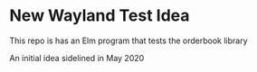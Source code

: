 # New Wayland Test Idea

This repo is has an Elm program that tests the orderbook library 

An initial idea sidelined in May 2020
